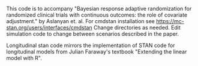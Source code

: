 This code is to accompany "Bayesian response adaptive randomization for randomized clinical trials with continuous outcomes: the role of covariate adjustment." by Aslanyan et. al.
For cmdstan installation see https://mc-stan.org/users/interfaces/cmdstan
Change directories as needed. 
Edit simulation code to change between scenarios described in the paper. 

Longitudinal stan code mirrors the implementation  of STAN code for longitudinal models from Julian Faraway's textbook "Extending the linear model with R". 
